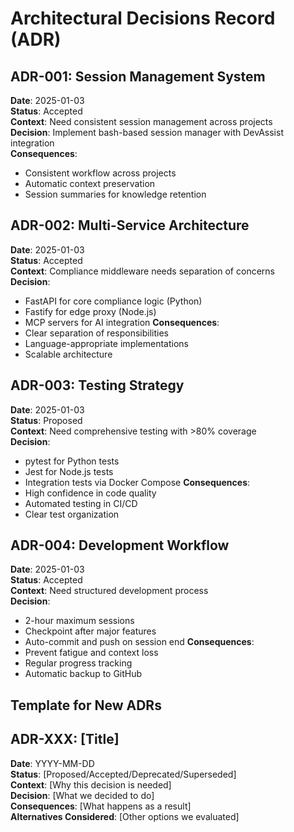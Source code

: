 # Architectural Decisions Record (ADR)

## ADR-001: Session Management System
**Date**: 2025-01-03  
**Status**: Accepted  
**Context**: Need consistent session management across projects  
**Decision**: Implement bash-based session manager with DevAssist integration  
**Consequences**: 
- Consistent workflow across projects
- Automatic context preservation
- Session summaries for knowledge retention

## ADR-002: Multi-Service Architecture
**Date**: 2025-01-03  
**Status**: Accepted  
**Context**: Compliance middleware needs separation of concerns  
**Decision**: 
- FastAPI for core compliance logic (Python)
- Fastify for edge proxy (Node.js)
- MCP servers for AI integration
**Consequences**:
- Clear separation of responsibilities
- Language-appropriate implementations
- Scalable architecture

## ADR-003: Testing Strategy
**Date**: 2025-01-03  
**Status**: Proposed  
**Context**: Need comprehensive testing with >80% coverage  
**Decision**: 
- pytest for Python tests
- Jest for Node.js tests  
- Integration tests via Docker Compose
**Consequences**:
- High confidence in code quality
- Automated testing in CI/CD
- Clear test organization

## ADR-004: Development Workflow
**Date**: 2025-01-03  
**Status**: Accepted  
**Context**: Need structured development process  
**Decision**: 
- 2-hour maximum sessions
- Checkpoint after major features
- Auto-commit and push on session end
**Consequences**:
- Prevent fatigue and context loss
- Regular progress tracking
- Automatic backup to GitHub

## Template for New ADRs

## ADR-XXX: [Title]
**Date**: YYYY-MM-DD  
**Status**: [Proposed/Accepted/Deprecated/Superseded]  
**Context**: [Why this decision is needed]  
**Decision**: [What we decided to do]  
**Consequences**: [What happens as a result]  
**Alternatives Considered**: [Other options we evaluated]
